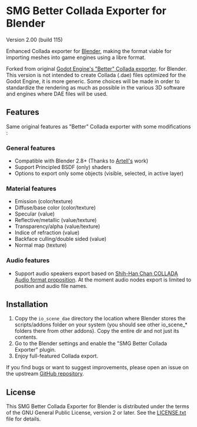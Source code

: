 # SMG Better Collada Exporter for Blender

Version 2.00 (build 115)

Enhanced Collada exporter for [Blender](https://www.blender.org), making the
format viable for importing meshes into game engines using a libre format.

Forked from original [Godot Engine's "Better" Collada exporter](https://github.com/godotengine/collada-exporter). for Blender.
This version is not intended to create Collada (.dae) files optimized for the Godot Engine, it is more generic.
Some choices will be made in order to standardize the rendering as much as possible in the various 3D software and engines where DAE files will be used.


## Features

Same original features as "Better" Collada exporter with some modifications :


### General features

- Compatible with Blender 2.8+ (Thanks to [Artell's](https://github.com/artellblender/collada-exporter-2.8) work)
- Support Principled BSDF (only) shaders
- Options to export only some objects (visible, selected, in active layer)


### Material features

- Emission (color/texture)
- Diffuse/base color (color/texture)
- Specular (value)
- Reflective/metallic (value/texture)
- Transparency/alpha (value/texture)
- Indice of refraction (value)
- Backface culling/double sided (value)
- Normal map (texture)


### Audio features

- Support audio speakers export based on [Shih-Han Chan COLLADA Audio format proposition](https://tel.archives-ouvertes.fr/tel-01123984/document). At the moment audio nodes export is limited to position and audio file names.


## Installation

1. Copy the `io_scene_dae` directory the location where Blender stores the
   scripts/addons folder on your system (you should see other io_scene_*
   folders there from other addons). Copy the entire dir and not just its
   contents.
2. Go to the Blender settings and enable the "SMG Better Collada Exporter" plugin.
3. Enjoy full-featured Collada export.

If you find bugs or want to suggest improvements, please open an issue on the
upstream [GitHub repository](https://github.com/Sigmagine/blender-better-collada-exporter).


## License

This SMG Better Collada Exporter for Blender is distributed under the terms of the GNU General
Public License, version 2 or later. See the [LICENSE.txt](/LICENSE.txt) file
for details.
